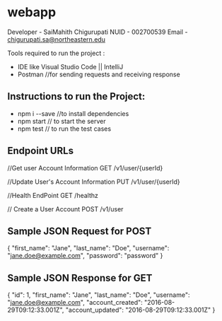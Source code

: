 # webapp

Developer - SaiMahith Chigurupati
NUID - 002700539
Email - chigurupati.sa@northeastern.edu

Tools required to run the project :

- IDE like Visual Studio Code || IntelliJ 
- Postman //for sending requests and receiving response

## Instructions to run the Project:

- npm i --save //to install dependencies
- npm start // to start the server
- npm test // to run the test cases

## Endpoint URLs
//Get user Account Information
GET /v1/user/{userId}

//Update User's Account Information
PUT /v1/user/{userId}

//Health EndPoint
GET /healthz

// Create a User Account
POST /v1/user

## Sample JSON Request for POST

{
  "first_name": "Jane",
  "last_name": "Doe",
  "username": "jane.doe@example.com",
  "password": "password"
}


## Sample JSON Response for GET
{
  "id": 1,
  "first_name": "Jane",
  "last_name": "Doe",
  "username": "jane.doe@example.com",
  "account_created": "2016-08-29T09:12:33.001Z",
  "account_updated": "2016-08-29T09:12:33.001Z"
}



